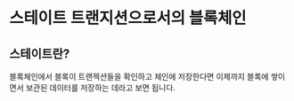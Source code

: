 # 스테이트 트랜지션으로서의 블록체인

## 스테이트란?

블록체인에서 블록이 트랜젝션들을 확인하고 체인에 저장한다면 이제까지 블록에 쌓이면서 보관된 데이터를 저장하는 데라고 보면 됩니다.

